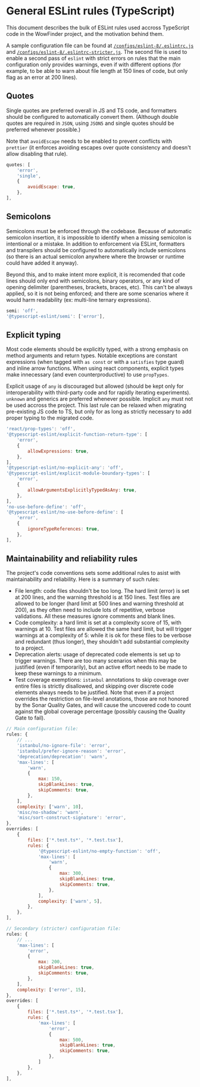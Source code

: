 # General ESLint rules (TypeScript)

This document describes the bulk of ESLint rules used accross TypeScript code in the WowFinder project, and the motivation behind them.

A sample configuration file can be found at [`/configs/eslint-8/.eslintrc.js`](../configs/eslint-8/.eslintrc.js) and [`/configs/eslint-8/.eslintrc-stricter.js`](../configs/eslint-8/.eslintrc-stricter.js). The second file is used to enable a second pass of `eslint` with strict errors on rules that the main configuration only provides warnings, even if with different options (for example, to be able to warn about file length at 150 lines of code, but only flag as an error at 200 lines).

## Quotes

Single quotes are preferred overall in JS and TS code, and formatters should be configured to automatically convert them. (Although double quotes are required in `JSON`, using `JSON5` and single quotes should be preferred whenever possible.)

Note that `avoidEscape` needs to be enabled to prevent conflicts with `prettier` (it enforces avoiding escapes over quote consistency and doesn't allow disabling that rule).

```js
quotes: [
    'error',
    'single',
    {
        avoidEscape: true,
    },
],
```

## Semicolons

Semicolons must be enforced through the codebase. Because of automatic semicolon insertion, it is impossible to identify when a missing semicolon is intentional or a mistake. In addition to enforcement via ESLint, formatters and transpilers should be configured to automatically include semicolons (so there is an actual semicolon anywhere where the browser or runtime could have added it anyway).

Beyond this, and to make intent more explicit, it is recomended that code lines should only end with semicolons, binary operators, or any kind of opening delimiter (parentheses, brackets, braces, etc). This can't be always applied, so it is not being enforced; and there are some scenarios where it would harm readability (ex: multi-line ternary expressions).

```js
semi: 'off',
'@typescript-eslint/semi': ['error'],
```

## Explicit typing

Most code elements should be explicitly typed, with a strong emphasis on method arguments and return types. Notable exceptions are constant expressions (when tagged with `as const` or with a `satisfies` type guard) and inline arrow functions. When using react components, explicit types make innecessary (and even counterproductive) to use `propTypes`.

Explicit usage of `any` is discouraged but allowed (should be kept only for interoperability with third-party code and for rapidly iterating experiments). `unknown` and generics are preferred whenever possible. Implicit `any` must not be used accross the project. This last rule can be relaxed when migrating pre-existing JS code to TS, but only for as long as strictly necessary to add proper typing to the migrated code.

```js
'react/prop-types': 'off',
'@typescript-eslint/explicit-function-return-type': [
    'error',
    {
        allowExpressions: true,
    },
],
'@typescript-eslint/no-explicit-any': 'off',
'@typescript-eslint/explicit-module-boundary-types': [
    'error',
    {
        allowArgumentsExplicitlyTypedAsAny: true,
    },
],
'no-use-before-define': 'off',
'@typescript-eslint/no-use-before-define': [
    'error',
    {
        ignoreTypeReferences: true,
    },
],
```

## Maintainability and reliability rules

The project's code conventions sets some additional rules to asist with maintainability and reliability. Here is a summary of such rules:

- File length: code files shouldn't be too long. The hard limit (error) is set at 200 lines, and the warning threshold is at 150 lines. Test files are allowed to be longer (hard limit at 500 lines and warning threshold at 200), as they often need to include lots of repetitive, verbose validations. All these measures ignore comments and blank lines.
- Code complexity: a hard limit is set at a complexity score of 15, with warnings at 10. Test files are allowed the same hard limit, but will trigger warnings at a complexity of 5: while it is ok for these files to be verbose and redundant (thus longer), they shouldn't add substantial complexity to a project.
- Deprecation alerts: usage of deprecated code elements is set up to trigger warnings. There are too many scenarios when this may be justified (even if temporarily), but an active effort needs to be made to keep these warnings to a minimum.
- Test coverage exemptions: `istanbul` annotations to skip coverage over entire files is strictly disallowed, and skipping over discrete code elements always needs to be justified. Note that even if a project overrides the restriction on file-level anotations, those are not honored by the Sonar Quality Gates, and will cause the uncovered code to count against the global coverage percentage (possibly causing the Quality Gate to fail).

```js
// Main configuration file:
rules: {
    // ...
    'istanbul/no-ignore-file': 'error',
    'istanbul/prefer-ignore-reason': 'error',
    'deprecation/deprecation': 'warn',
    'max-lines': [
        'warn',
        {
            max: 150,
            skipBlankLines: true,
            skipComments: true,
        },
    ],
    complexity: ['warn', 10],
    'misc/no-shadow': 'warn',
    'misc/sort-construct-signature': 'error',
},
overrides: [
    {
        files: ['*.test.ts*', '*.test.tsx'],
        rules: {
            '@typescript-eslint/no-empty-function': 'off',
            'max-lines': [
                'warn',
                {
                    max: 300,
                    skipBlankLines: true,
                    skipComments: true,
                },
            ],
            complexity: ['warn', 5],
        },
    },
],

// Secondary (stricter) configuration file:
rules: {
    // ...
    'max-lines': [
        'error',
        {
            max: 200,
            skipBlankLines: true,
            skipComments: true,
        },
    ],
    complexity: ['error', 15],
},
overrides: [
    {
        files: ['*.test.ts*', '*.test.tsx'],
        rules: {
            'max-lines': [
                'error',
                {
                    max: 500,
                    skipBlankLines: true,
                    skipComments: true,
                },
            ]
        },
    },
],
```